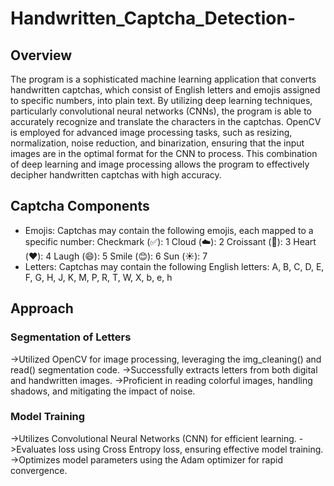 # Handwritten_Captcha_Detection-
## Overview
The program is a sophisticated machine learning application that converts handwritten captchas, which consist of English letters and emojis assigned to specific numbers, into plain text. By utilizing deep learning techniques, particularly convolutional neural networks (CNNs), the program is able to accurately recognize and translate the characters in the captchas. OpenCV is employed for advanced image processing tasks, such as resizing, normalization, noise reduction, and binarization, ensuring that the input images are in the optimal format for the CNN to process. This combination of deep learning and image processing allows the program to effectively decipher handwritten captchas with high accuracy.

## Captcha Components
* Emojis: Captchas may contain the following emojis, each mapped to a specific number:
    Checkmark (✅): 1
    Cloud (☁️): 2
    Croissant (🥐): 3
    Heart (❤️): 4
    Laugh (😄): 5
    Smile (😊): 6
    Sun (☀️): 7
* Letters: Captchas may contain the following English letters:
    A, B, C, D, E, F, G, H, J, K, M, P, R, T, W, X, b, e, h

## Approach
### Segmentation of Letters
  ->Utilized OpenCV for image processing, leveraging the img_cleaning() and read() segmentation code.
  ->Successfully extracts letters from both digital and handwritten images.
  ->Proficient in reading colorful images, handling shadows, and mitigating the impact of noise.
### Model Training
  ->Utilizes Convolutional Neural Networks (CNN) for efficient learning.
  ->Evaluates loss using Cross Entropy loss, ensuring effective model training.
  ->Optimizes model parameters using the Adam optimizer for rapid convergence.
